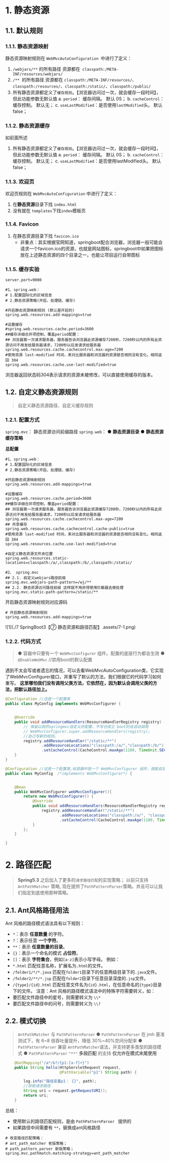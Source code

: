 # 1. 静态资源

## 1.1. 默认规则

### 1.1.1. 静态资源映射

静态资源映射规则在 `WebMvcAutoConfiguration `中进行了定义：

1. `/webjars/**` 的所有路径 资源都在` classpath:/META-INF/resources/webjars/`
2. `/** `的所有路径 资源都在 `classpath:/META-INF/resources/`、`classpath:/resources/`、`classpath:/static/`、`classpath:/public/`
3. 所有静态资源都定义了`缓存规则`。【浏览器访问过一次，就会缓存一段时间】，但此功能参数无默认值
   a. `period`： 缓存间隔。 默认 0S；
     b. `cacheControl`：缓存控制。 默认无；
     c. `useLastModified`：是否使用`lastModified`头。 默认 false；

### 1.1.2. 静态资源缓存

如前面所述

1. 所有静态资源都定义了`缓存规则`。【浏览器访问过一次，就会缓存一段时间】，但此功能参数无默认值
   a. `period`： 缓存间隔。 默认 0S；
     b. `cacheControl`：缓存控制。 默认无；
     c. `useLastModified`：是否使用lastModified头。 默认 false；

### 1.1.3. 欢迎页

欢迎页规则在 `WebMvcAutoConfiguration` 中进行了定义：

1. 在**静态资源**目录下找 `index.html`
2. 没有就在 `templates`下找`index`模板页

### 1.1.4. Favicon

1. 在静态资源目录下找 `favicon.ico`
   	- 非重点：其实根据官网知道，springboot配合浏览器，浏览器一般可能会请求一个favicon.ico的资源，也就是网站图标，springboot中如果把图标放在上述静态资源的四个目录之一，也能让项目运行自带图标

### 1.1.5. 缓存实验

```shell
server.port=9000

#1、spring.web：
# 1.配置国际化的区域信息
# 2.静态资源策略(开启、处理链、缓存)

#开启静态资源映射规则 (默认是开启的) 
spring.web.resources.add-mappings=true

#设置缓存
#spring.web.resources.cache.period=3600
##缓存详细合并项控制，覆盖period配置：
## 浏览器第一次请求服务器，服务器告诉浏览器此资源缓存7200秒，7200秒以内的所有此资源访问不用发给服务器请求，7200秒以后发请求给服务器
spring.web.resources.cache.cachecontrol.max-age=7200
#使用资源 last-modified 时间，来对比服务器和浏览器的资源是否相同没有变化。相同返回 304
spring.web.resources.cache.use-last-modified=true
```

浏览器返回状态码304表示请求的资源未被修改，可以直接使用缓存的版本。

## 1.2. 自定义静态资源规则

> 自定义静态资源路径、自定义缓存规则

### 1.2.1. 配置方式

`spring.mvc`： 静态资源访问前缀路径
`spring.web`：
● **静态资源目录**
● **静态资源缓存策略**

**总配置**

```shell
#1、spring.web：
# 1.配置国际化的区域信息
# 2.静态资源策略(开启、处理链、缓存)

#开启静态资源映射规则
spring.web.resources.add-mappings=true

#设置缓存
spring.web.resources.cache.period=3600
##缓存详细合并项控制，覆盖period配置：
## 浏览器第一次请求服务器，服务器告诉浏览器此资源缓存7200秒，7200秒以内的所有此资源访问不用发给服务器请求，7200秒以后发请求给服务器
spring.web.resources.cache.cachecontrol.max-age=7200
## 共享缓存
spring.web.resources.cache.cachecontrol.cache-public=true
#使用资源 last-modified 时间，来对比服务器和浏览器的资源是否相同没有变化。相同返回 304
spring.web.resources.cache.use-last-modified=true

#自定义静态资源文件夹位置
spring.web.resources.static-locations=classpath:/a/,classpath:/b/,classpath:/static/

#2、 spring.mvc
## 2.1. 自定义webjars路径前缀
spring.mvc.webjars-path-pattern=/wj/**
## 2.2. 静态资源访问路径前缀 这样就不用非得使用拦截器去做处理
spring.mvc.static-path-pattern=/static/**
```

开启静态资源映射规则对应源码

```shell
# 开启静态资源映射规则
spring.web.resources.add-mappings=true
```

![1](./7 SpringBoot3【⑦ 静态资源和路径匹配】.assets/7-1.png)


### 1.2.2. 代码方式

>● 容器中只要有一个 `WebMvcConfigurer` 组件。配置的底层行为都会生效
>● `@EnableWebMvc` //禁用boot的默认配置

遇到不太会写或者遗忘的情况，可以去看WebMvcAutoConfiguration类，它实现了WebMvcConfigurer接口，并重写了默认的方法，我们根据它的代码学习如何重写。
**这里哪怕我们没有调用父类方法，它依然在，因为默认会调用父类的方法，把默认路径加上。**

```java
@Configuration //这是一个配置类
public class MyConfig implements WebMvcConfigurer {


    @Override
    public void addResourceHandlers(ResourceHandlerRegistry registry) {
        // 保留以前的springmvc自定义的配置，不写也成立 boot的会自动调用
        // WebMvcConfigurer.super.addResourceHandlers(registry);
        //自己写新的规则。
        registry.addResourceHandler("/static/**")
                .addResourceLocations("classpath:/a/","classpath:/b/")
                .setCacheControl(CacheControl.maxAge(1180, TimeUnit.SECONDS));
    }
}
```

```java
@Configuration //这是一个配置类,给容器中放一个 WebMvcConfigurer 组件，就能自定义底层
public class MyConfig  /*implements WebMvcConfigurer*/ {


    @Bean
    public WebMvcConfigurer webMvcConfigurer(){
        return new WebMvcConfigurer() {
            @Override
            public void addResourceHandlers(ResourceHandlerRegistry registry) {
                registry.addResourceHandler("/static/**")
                        .addResourceLocations("classpath:/a/", "classpath:/b/")
                        .setCacheControl(CacheControl.maxAge(1180, TimeUnit.SECONDS));
            }
        };
    }

}
```

# 2. 路径匹配

> **Spring5.3** 之后加入了更多的`请求路径匹配`的实现策略；
> 以前只支持 `AntPathMatcher` 策略, 现在提供了` PathPatternParser `策略。并且可以让我们指定到底使用那种策略。

## 2.1. Ant风格路径用法

Ant 风格的路径模式语法具有以下规则：

- `*`：表示 **任意数量** 的字符。
- `?`：表示任意 **一个字符**。
- `**`：表示 **任意数量的目录**。
- `{}`：表示一个命名的模式 **占位符**。
- `[]`：表示 **字符集合**，例如`[a-z]`表示小写字母。
  例如：
- `*.html` 匹配任意名称，扩展名为`.html`的文件。
- `/folder1/*/*.java` 匹配在`folder1`目录下的任意两级目录下的`.java`文件。
- `/folder2/**/*.jsp` 匹配在`folder2`目录下任意目录深度的`.jsp`文件。
- `/{type}/{id}.html` 匹配任意文件名为`{id}.html`，在任意命名的`{type}`目录下的文件。
  注意：Ant 风格的路径模式语法中的特殊字符需要转义，如：
- 要匹配文件路径中的星号，则需要转义为 `\\*`
- 要匹配文件路径中的问号，则需要转义为 `\\? `



## 2.2. 模式切换

> `AntPathMatcher` 与 `PathPatternParser`
> ● `PathPatternParser` 在 jmh 基准测试下，有 6~8 倍吞吐量提升，降低 30%~40%空间分配率
> ● `PathPatternParser` 兼容 `AntPathMatcher`语法，并支持更多类型的路径模式
> ● `PathPatternParser`   `"**"` **多段匹配** 的支持 **仅允许在模式末尾使用**

```java
    @GetMapping("/a*/b?/{p1:[a-f]+}")
    public String hello(HttpServletRequest request, 
                        @PathVariable("p1") String path) {

        log.info("路径变量p1： {}", path);
        //获取请求路径
        String uri = request.getRequestURI();
        return uri;
    }
```

总结： 

- 使用默认的路径匹配规则，是由 `PathPatternParser ` 提供的
- 如果路径中间需要有 `**`，替换成ant风格路径

```shell
# 改变路径匹配策略：
# ant_path_matcher 老版策略；
# path_pattern_parser 新版策略；
spring.mvc.pathmatch.matching-strategy=ant_path_matcher
```

# 